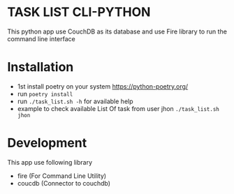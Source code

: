 # TASK LIST CLI-PYTHON 
This python app use CouchDB as its database and use Fire library to run the command line interface 

# Installation

* 1st install poetry on your system https://python-poetry.org/ 
* run ``` poetry install ```
* run ``` ./task_list.sh -h ``` for available help
* example to  check available List Of task from user jhon  ``` ./task_list.sh jhon ```

# Development
This app use following library
* fire (For Command Line Utility)
* coucdb (Connector to couchdb)
